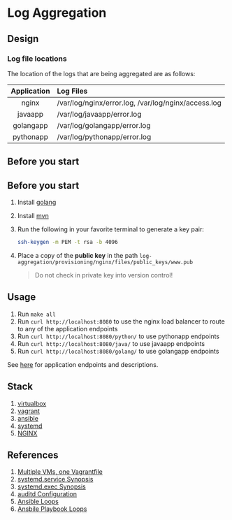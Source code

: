 # Log Aggregation

## Design

### Log file locations

The location of the logs that are being aggregated are as follows:

|Application|Log Files|
| :----: | :---- |
|nginx|/var/log/nginx/error.log, /var/log/nginx/access.log|
|javaapp|/var/log/javaapp/error.log|
|golangapp|/var/log/golangapp/error.log|
|pythonapp|/var/log/pythonapp/error.log|

## Before you start

## Before you start

1. Install [golang](https://golang.org/doc/install)
1. Install [mvn](https://maven.apache.org/install.html)
1. Run the following in your favorite terminal to generate a key pair:
   ```sh
   ssh-keygen -m PEM -t rsa -b 4096
   ```
1. Place a copy of the **public key** in the path `log-aggregation/provisioning/nginx/files/public_keys/www.pub`

   > Do not check in private key into version control!

## Usage

1. Run `make all`
1. Run `curl http://localhost:8080` to use the nginx load balancer to route to any of the application endpoints
1. Run `curl http://localhost:8080/python/` to use pythonapp endpoints
1. Run `curl http://localhost:8080/java/` to use javaapp endpoints
1. Run `curl http://localhost:8080/golang/` to use golangapp endpoints

See [here](../apps/README.md) for application endpoints and descriptions.

## Stack

1. [virtualbox](https://www.virtualbox.org/)
1. [vagrant](https://learn.hashicorp.com/collections/vagrant/getting-started)
1. [ansible](https://www.tutorialspoint.com/ansible/ansible_introduction.htm)
1. [systemd](https://www.linux.com/training-tutorials/understanding-and-using-systemd/)
1. [NGINX](https://www.netguru.com/codestories/nginx-tutorial-basics-concepts)

## References

1. [Multiple VMs, one Vagrantfile](https://www.thisprogrammingthing.com/2015/multiple-vagrant-vms-in-one-vagrantfile/)
1. [systemd.service Synopsis](https://www.freedesktop.org/software/systemd/man/systemd.service.html#)
1. [systemd.exec Synopsis](https://www.freedesktop.org/software/systemd/man/systemd.exec.html)
1. [auditd Configuration](https://linux.die.net/man/5/auditd.conf)
1. [Ansible Loops](https://docs.ansible.com/ansible/2.5/user_guide/playbooks_loops.html)
1. [Ansbile Playbook Loops](https://docs.ansible.com/ansible/latest/user_guide/playbooks_loops.html)
